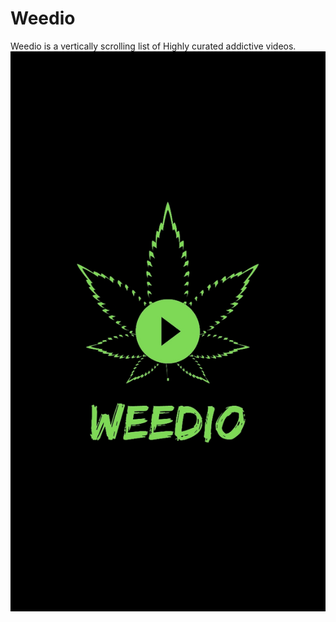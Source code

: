 
# Weedio
Weedio is a vertically scrolling list of Highly curated addictive videos.
![Weedio Logo Screen](/screenshots/logoscreen.jpeg)
